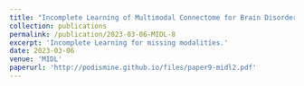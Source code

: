 ```yaml
---
title: "Incomplete Learning of Multimodal Connectome for Brain Disorder Diagnosis via Modal-mixup and Deep Supervision"
collection: publications
permalink: /publication/2023-03-06-MIDL-8
excerpt: 'Incomplete Learning for missing modalities.'
date: 2023-03-06
venue: 'MIDL'
paperurl: 'http://podismine.github.io/files/paper9-midl2.pdf'
---
```

